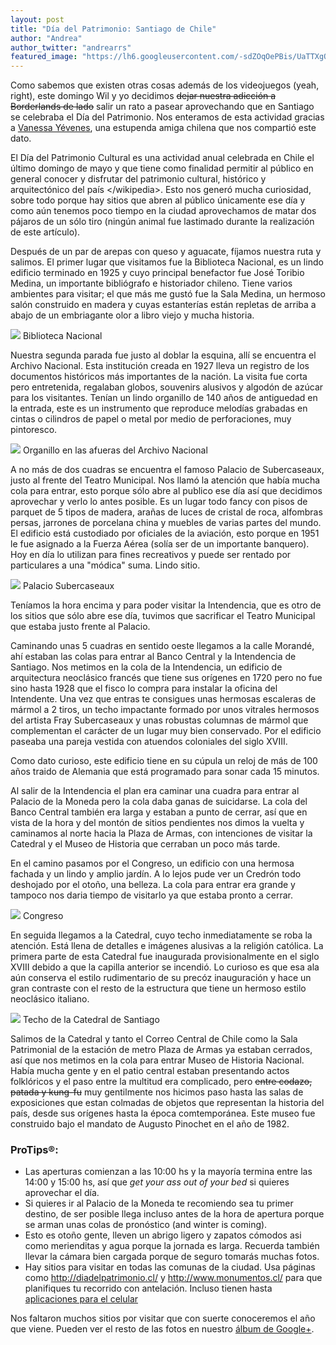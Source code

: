 ```yaml
---
layout: post
title: "Día del Patrimonio: Santiago de Chile"
author: "Andrea"
author_twitter: "andrearrs"
featured_image: "https://lh6.googleusercontent.com/-sdZOqOePBis/UaTTXgQ-HJI/AAAAAAAAALE/wqipPn80PRg/w816-h612-no/20130526_140214.jpg"
---
```


Como sabemos que existen otras cosas además de los videojuegos (yeah, right), este domingo Wil y yo decidimos
<strike>dejar nuestra adicción a Borderlands de lado</strike> salir un rato a pasear aprovechando que en Santiago se
celebraba el Día del Patrimonio. Nos enteramos de esta actividad gracias a <a href="http://twitter.com/vyevenes">Vanessa Yévenes</a>,
una estupenda amiga chilena que nos compartió este dato.
<!-- summary -->

El Día del Patrimonio Cultural es una actividad anual celebrada en Chile el último domingo de mayo y que tiene como finalidad
permitir al público en general conocer y disfrutar del patrimonio cultural, histórico y arquitectónico del país &lt;/wikipedia&gt;.
Esto nos generó mucha curiosidad, sobre todo porque hay sitios que abren al público únicamente ese día y como aún tenemos poco
tiempo en la ciudad aprovechamos de matar dos pájaros de un sólo tiro (ningún animal fue lastimado durante la realización de
este artículo).

Después de un par de arepas con queso y aguacate, fíjamos nuestra ruta y salimos. El primer lugar que visitamos fue la Biblioteca
Nacional, es un lindo edificio terminado en 1925 y cuyo principal benefactor fue José Toribio Medina, un importante bibliógrafo e historiador chileno. Tiene varios
ambientes para visitar; el que más me gustó fue la Sala Medina, un hermoso salón construido en madera y cuyas estanterías
están repletas de arriba a abajo de un embriagante olor a libro viejo y mucha historia.

<img id="biblioteca" src="https://lh6.googleusercontent.com/-L_hMeTf0XSI/UaTR2V4d15I/AAAAAAAAACQ/3aacy441t8E/w816-h612-no/20130526_114639.jpg" class="with-label">
<label for="biblioteca" class="image-description">Biblioteca Nacional</label>

Nuestra segunda parada fue justo al doblar la esquina, allí se encuentra el Archivo Nacional. Esta institución creada en
1927 lleva un registro de los documentos históricos más importantes de la nación. La visita fue corta pero
entretenida, regalaban globos, souvenirs alusivos y algodón de azúcar para los visitantes. Tenían un lindo organillo de 140 años de antiguedad
en la entrada, este es un instrumento que reproduce melodías grabadas en cintas o cilindros de papel o metal por medio de perforaciones, muy pintoresco.

<img id="organillo" src="https://lh5.googleusercontent.com/-Zu53-oNiCDU/UaTSiGLdcCI/AAAAAAAAADU/JOMul9dl45w/w816-h612-no/20130526_121855.jpg" class="with-label">
<label for="organillo" class="image-description">Organillo en las afueras del Archivo Nacional</label>


A no más de dos cuadras se encuentra el famoso Palacio de Subercaseaux, justo al frente del Teatro Municipal. Nos llamó
la atención que había mucha cola para entrar, esto porque sólo abre al publico ese día así que decidimos
aprovechar y verlo lo antes posible. Es un lugar todo fancy con pisos de parquet de 5 tipos de madera, arañas de luces
de cristal de roca, alfombras persas, jarrones de porcelana china y muebles de varias partes del mundo. El edificio está
custodiado por oficiales de la aviación, esto porque en 1951 le fue asignado a la Fuerza Aérea (solía
ser de un importante banquero). Hoy en día lo utilizan para fines recreativos y puede ser rentado por particulares a
una "módica" suma. Lindo sitio.

<img id="subercaseaux" src="https://lh3.googleusercontent.com/-hQ8eeTN1kes/UaTSskudAZI/AAAAAAAAADw/bCu86JLMEt8/w816-h612-no/20130526_122842.jpg" class="with-label">
<label for="subercaseaux" class="image-description">Palacio Subercaseaux</label>

Teníamos la hora encima y para poder visitar la Intendencia, que es otro de los sitios que sólo abre ese día, tuvimos que
sacrificar el Teatro Municipal que estaba justo frente al Palacio.

Caminando unas 5 cuadras en sentido oeste llegamos a la calle Morandé, ahí estaban las colas para entrar al Banco Central
y la Intendencia de Santiago. Nos metimos en la cola de la Intendencia, un edificio de arquitectura neoclásico francés
que tiene sus orígenes en 1720 pero no fue sino hasta 1928 que el fisco lo compra para instalar la oficina del Intendente.
Una vez que entras te consigues unas hermosas escaleras de mármol a 2 tiros, un techo impactante formado por unos vitrales
hermosos del artista Fray Subercaseaux y unas robustas columnas de mármol que complementan el carácter de un lugar muy bien
conservado. Por el edificio paseaba una pareja vestida con atuendos coloniales del siglo XVIII.

Como dato curioso, este edificio tiene en su cúpula un reloj de más de 100 años traido de Alemania que está programado
para sonar cada 15 minutos.

Al salir de la Intendencia el plan era caminar una cuadra para entrar al Palacio de la Moneda pero la cola daba ganas de
suicidarse. La cola del Banco Central también era larga y estaban a punto de cerrar, así que en vista de la hora y del
montón de sitios pendientes nos dimos la vuelta y caminamos al norte hacia la Plaza de Armas, con intenciones de visitar
la Catedral y el Museo de Historia que cerraban un poco más tarde.

En el camino pasamos por el Congreso, un edificio con una hermosa fachada y un lindo y amplio jardín. A lo lejos pude ver un
Credrón todo deshojado por el otoño, una belleza. La cola para entrar era grande y tampoco nos daria tiempo de visitarlo
ya que estaba pronto a cerrar.

<img id="congreso" src="https://lh5.googleusercontent.com/-aQ_EQMxiekI/UaTWZwowoHI/AAAAAAAAAHE/BStgGlTd__g/w788-h591-no/20130526_144015.jpg" class="with-label">
<label for="congreso" class="image-description">Congreso</label>

En seguida llegamos a la Catedral, cuyo techo inmediatamente se roba la atención. Está llena de detalles e imágenes
alusivas a la religión católica. La primera parte de esta Catedral fue inaugurada provisionalmente
en el siglo XVIII debido a que la capilla anterior se incendió. Lo curioso es que esa ala aún conserva el estilo rudimentario
de su precóz inauguración y hace un gran contraste con el resto de la estructura que tiene un hermoso estilo neoclásico
italiano.

<img id="catedral" src="https://lh3.googleusercontent.com/-plrLrWWWsYU/UaTWxO2EiOI/AAAAAAAAAI8/jBoKg9TfY34/w459-h612-no/20130526_150044.jpg" class="with-label">
<label for="catedral" class="image-description">Techo de la Catedral de Santiago</label>

Salimos de la Catedral y tanto el Correo Central de Chile como la Sala Patrimonial de la estación de metro Plaza de Armas
ya estaban cerrados, así que nos metimos en la cola para entrar Museo de Historia Nacional. Había mucha gente y en el patio
central estaban presentando actos folklóricos y el paso entre la multitud era complicado, pero <strike>entre codazo,
patada y kung-fu</strike> muy gentilmente nos hicimos paso hasta las salas de exposiciones que estan colmadas de objetos que representan
la historia del país, desde sus orígenes hasta la época comtemporánea. Este museo fue construido bajo el mandato de Augusto
Pinochet en el año de 1982.


<h3>ProTips&reg;:</h3>

* Las aperturas comienzan a las 10:00 hs y la mayoría termina entre las 14:00 y 15:00 hs, así que <i>get your ass out of your bed</i>
si quieres aprovechar el día.
* Si quieres ir al Palacio de la Moneda te recomiendo sea tu primer destino, de ser posible llega incluso antes de la
hora de apertura porque se arman unas colas de pronóstico (and winter is coming).
* Esto es otoño gente, lleven un abrigo ligero y zapatos cómodos asi como merienditas y agua porque la jornada es larga.
Recuerda también llevar la cámara bien cargada porque de seguro tomarás muchas fotos.
* Hay sitios para visitar en todas las comunas de la ciudad. Usa páginas como <a href="http://diadelpatrimonio.cl/">http://diadelpatrimonio.cl/</a>
y <a href="http://www.monumentos.cl">http://www.monumentos.cl/</a> para que planifiques tu recorrido con antelación. Incluso
tienen hasta <a href="http://diadelpatrimonio.cl/aplicacion">aplicaciones para el celular</a>

Nos faltaron muchos sitios por visitar que con suerte conoceremos el año que viene. Pueden
ver el resto de las fotos en nuestro <a target="_blank" href="https://plus.google.com/u/0/b/109580611265902807643/photos/109580611265902807643/albums/5883057742898824897">álbum de Google+</a>.
